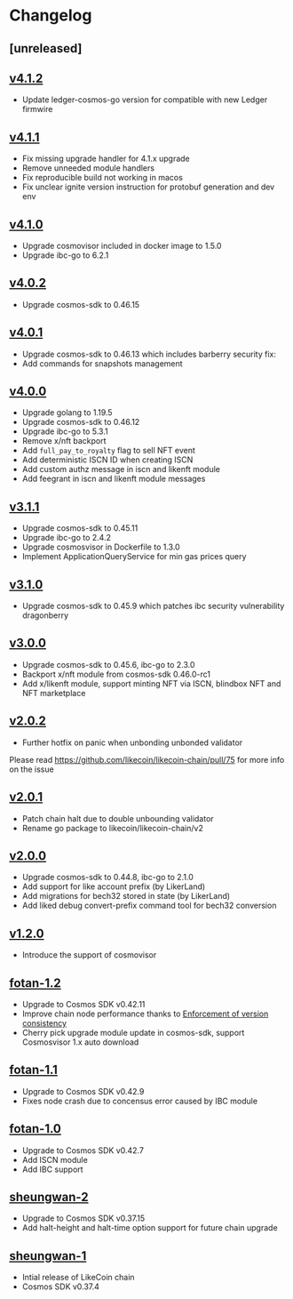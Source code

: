 # Changelog

## [unreleased]

## [v4.1.2](https://github.com/likecoin/likecoin-chain/releases/v4.1.2)
- Update ledger-cosmos-go version for compatible with new Ledger firmwire

## [v4.1.1](https://github.com/likecoin/likecoin-chain/releases/v4.1.1)
- Fix missing upgrade handler for 4.1.x upgrade
- Remove unneeded module handlers
- Fix reproducible build not working in macos
- Fix unclear ignite version instruction for protobuf generation and dev env

## [v4.1.0](https://github.com/likecoin/likecoin-chain/releases/v4.1.0)
- Upgrade cosmovisor included in docker image to 1.5.0
- Upgrade ibc-go to 6.2.1

## [v4.0.2](https://github.com/likecoin/likecoin-chain/releases/v4.0.2)
- Upgrade cosmos-sdk to 0.46.15

## [v4.0.1](https://github.com/likecoin/likecoin-chain/releases/v4.0.1)

- Upgrade cosmos-sdk to 0.46.13 which includes barberry security fix:
- Add commands for snapshots management

## [v4.0.0](https://github.com/likecoin/likecoin-chain/releases/v4.0.0)

- Upgrade golang to 1.19.5
- Upgrade cosmos-sdk to 0.46.12
- Upgrade ibc-go to 5.3.1
- Remove x/nft backport
- Add `full_pay_to_royalty` flag to sell NFT event
- Add deterministic ISCN ID when creating ISCN
- Add custom authz message in iscn and likenft module
- Add feegrant in iscn and likenft module messages

## [v3.1.1](https://github.com/likecoin/likecoin-chain/releases/v3.1.1)

- Upgrade cosmos-sdk to 0.45.11
- Upgrade ibc-go to 2.4.2
- Upgrade cosmosvisor in Dockerfile to 1.3.0
- Implement ApplicationQueryService for min gas prices query

## [v3.1.0](https://github.com/likecoin/likecoin-chain/releases/v3.1.0)

- Upgrade cosmos-sdk to 0.45.9 which patches ibc security vulnerability dragonberry

## [v3.0.0](https://github.com/likecoin/likecoin-chain/releases/v3.0.0)

- Upgrade cosmos-sdk to 0.45.6, ibc-go to 2.3.0
- Backport x/nft module from cosmos-sdk 0.46.0-rc1
- Add x/likenft module, support minting NFT via ISCN, blindbox NFT and NFT marketplace

## [v2.0.2](https://github.com/likecoin/likecoin-chain/releases/v2.0.2)

- Further hotfix on panic when unbonding unbonded validator

Please read https://github.com/likecoin/likecoin-chain/pull/75 for more info on the issue

## [v2.0.1](https://github.com/likecoin/likecoin-chain/releases/v2.0.1)

- Patch chain halt due to double unbounding validator
- Rename go package to likecoin/likecoin-chain/v2

## [v2.0.0](https://github.com/likecoin/likecoin-chain/releases/v2.0.0)

- Upgrade cosmos-sdk to 0.44.8, ibc-go to 2.1.0
- Add support for like account prefix (by LikerLand)
- Add migrations for bech32 stored in state (by LikerLand)
- Add liked debug convert-prefix command tool for bech32 conversion

## [v1.2.0](https://github.com/likecoin/likecoin-chain/releases/v1.2.0)

- Introduce the support of cosmovisor

## [fotan-1.2](https://github.com/likecoin/likecoin-chain/releases/fotan-1.2)
- Upgrade to Cosmos SDK v0.42.11
- Improve chain node performance thanks to [Enforcement of version consistency](https://github.com/likecoin/likecoin-chain/pull/39)
- Cherry pick upgrade module update in cosmos-sdk, support Cosmosvisor 1.x auto download

## [fotan-1.1](https://github.com/likecoin/likecoin-chain/releases/fotan-1.1)
- Upgrade to Cosmos SDK v0.42.9
- Fixes node crash due to concensus error caused by IBC module

## [fotan-1.0](https://github.com/likecoin/likecoin-chain/releases/fotan-1.0)
- Upgrade to Cosmos SDK v0.42.7
- Add ISCN module
- Add IBC support

## [sheungwan-2](https://github.com/likecoin/likecoin-chain/releases/sheungwan-2)
- Upgrade to Cosmos SDK v0.37.15
- Add halt-height and halt-time option support for future chain upgrade

## [sheungwan-1](https://github.com/likecoin/likecoin-chain/releases/sheungwan-1)
- Intial release of LikeCoin chain
- Cosmos SDK v0.37.4
